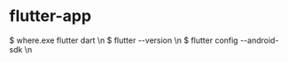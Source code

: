 # flutter-app

$ where.exe flutter dart \n
$ flutter --version \n
$ flutter config --android-sdk \n

